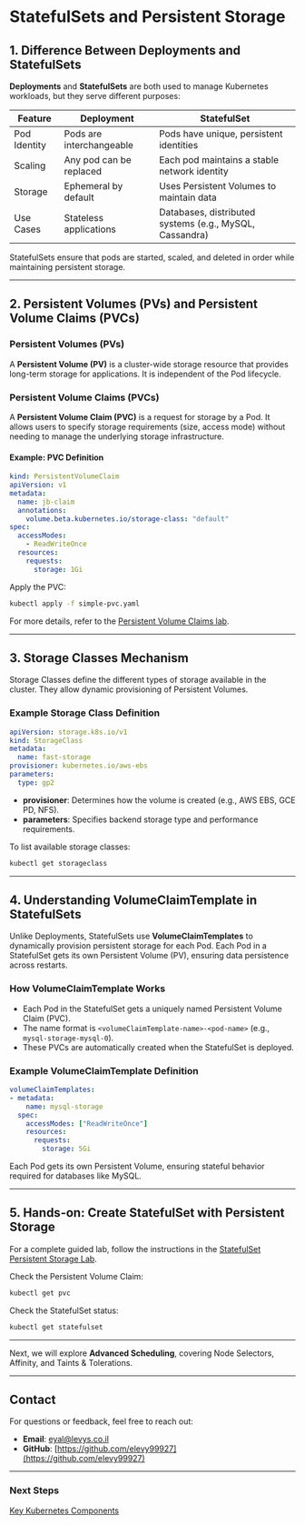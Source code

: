 # StatefulSets and Persistent Storage

## 1. Difference Between Deployments and StatefulSets

**Deployments** and **StatefulSets** are both used to manage Kubernetes workloads, but they serve different purposes:

| Feature      | Deployment               | StatefulSet                                             |
| ------------ | ------------------------ | ------------------------------------------------------- |
| Pod Identity | Pods are interchangeable | Pods have unique, persistent identities                 |
| Scaling      | Any pod can be replaced  | Each pod maintains a stable network identity            |
| Storage      | Ephemeral by default     | Uses Persistent Volumes to maintain data                |
| Use Cases    | Stateless applications   | Databases, distributed systems (e.g., MySQL, Cassandra) |

StatefulSets ensure that pods are started, scaled, and deleted in order while maintaining persistent storage.

---

## 2. Persistent Volumes (PVs) and Persistent Volume Claims (PVCs)

### **Persistent Volumes (PVs)**

A **Persistent Volume (PV)** is a cluster-wide storage resource that provides long-term storage for applications. It is independent of the Pod lifecycle.

### **Persistent Volume Claims (PVCs)**

A **Persistent Volume Claim (PVC)** is a request for storage by a Pod. It allows users to specify storage requirements (size, access mode) without needing to manage the underlying storage infrastructure.

#### **Example: PVC Definition**

```yaml
kind: PersistentVolumeClaim
apiVersion: v1
metadata:
  name: jb-claim
  annotations:
    volume.beta.kubernetes.io/storage-class: "default"
spec:
  accessModes:
    - ReadWriteOnce
  resources:
    requests:
      storage: 1Gi
```

Apply the PVC:

```sh
kubectl apply -f simple-pvc.yaml
```

For more details, refer to the [Persistent Volume Claims lab](https://github.com/elevy99927/k8s/tree/main/volumes/pvc).

---

## 3. Storage Classes Mechanism

Storage Classes define the different types of storage available in the cluster. They allow dynamic provisioning of Persistent Volumes.

### **Example Storage Class Definition**

```yaml
apiVersion: storage.k8s.io/v1
kind: StorageClass
metadata:
  name: fast-storage
provisioner: kubernetes.io/aws-ebs
parameters:
  type: gp2
```

- **provisioner**: Determines how the volume is created (e.g., AWS EBS, GCE PD, NFS).
- **parameters**: Specifies backend storage type and performance requirements.

To list available storage classes:

```sh
kubectl get storageclass
```

---

## 4. Understanding VolumeClaimTemplate in StatefulSets

Unlike Deployments, StatefulSets use **VolumeClaimTemplates** to dynamically provision persistent storage for each Pod. Each Pod in a StatefulSet gets its own Persistent Volume (PV), ensuring data persistence across restarts.

### **How VolumeClaimTemplate Works**
- Each Pod in the StatefulSet gets a uniquely named Persistent Volume Claim (PVC).
- The name format is `<volumeClaimTemplate-name>-<pod-name>` (e.g., `mysql-storage-mysql-0`).
- These PVCs are automatically created when the StatefulSet is deployed.

### **Example VolumeClaimTemplate Definition**
```yaml
volumeClaimTemplates:
- metadata:
    name: mysql-storage
  spec:
    accessModes: ["ReadWriteOnce"]
    resources:
      requests:
        storage: 5Gi
```

Each Pod gets its own Persistent Volume, ensuring stateful behavior required for databases like MySQL.

---

## 5. Hands-on: Create StatefulSet with Persistent Storage
For a complete guided lab, follow the instructions in the [StatefulSet Persistent Storage Lab](https://github.com/elevy99927/k8s/tree/main/volumes/pvc).

Check the Persistent Volume Claim:

```sh
kubectl get pvc
```

Check the StatefulSet status:

```sh
kubectl get statefulset
```

---

Next, we will explore **Advanced Scheduling**, covering Node Selectors, Affinity, and Taints & Tolerations.


---
## **Contact**
For questions or feedback, feel free to reach out:
- **Email**: eyal@levys.co.il
- **GitHub**: [https://github.com/elevy99927](https://github.com/elevy99927)

---
### **Next Steps**
<A href="./Chapter-02.md">Key Kubernetes Components </A>